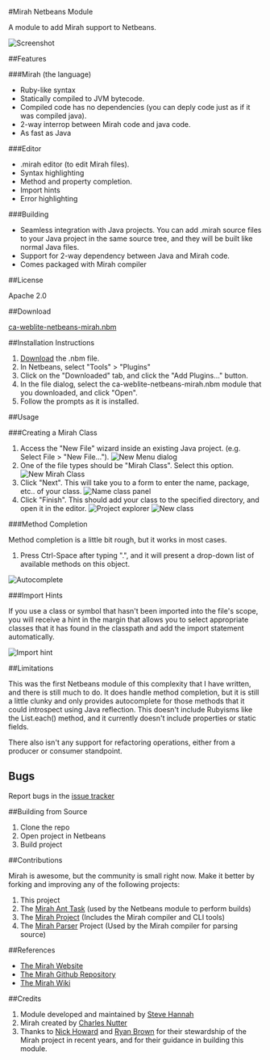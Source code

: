 #Mirah Netbeans Module

A module to add Mirah support to Netbeans.

![Screenshot](screenshots/overview.png)

##Features

###Mirah (the language)

* Ruby-like syntax
* Statically compiled to JVM bytecode.
* Compiled code has no dependencies (you can deply code just as if it was compiled java).
* 2-way interrop between Mirah code and java code.
* As fast as Java

###Editor

* .mirah editor (to edit Mirah files).
* Syntax highlighting
* Method and property completion.
* Import hints
* Error highlighting

###Building

* Seamless integration with Java projects.  You can add .mirah source files to your Java project in the same source tree, and they will be built like normal Java files.
* Support for 2-way dependency between Java and Mirah code.
* Comes packaged with Mirah compiler

##License

Apache 2.0

##Download

[ca-weblite-netbeans-mirah.nbm](https://s3.amazonaws.com/download.weblite.ca/mirah-nbm/ca-weblite-netbeans-mirah.nbm)

##Installation Instructions

1. [Download](https://s3.amazonaws.com/download.weblite.ca/mirah-nbm/ca-weblite-netbeans-mirah.nbm) the .nbm file.
2. In Netbeans, select "Tools" > "Plugins"
3. Click on the "Downloaded" tab, and click the "Add Plugins…" button.
4. In the file dialog, select the ca-weblite-netbeans-mirah.nbm module that you downloaded, and click "Open".
5. Follow the prompts as it is installed.

##Usage

###Creating a Mirah Class

1. Access the "New File" wizard inside an existing Java project.  (e.g. Select File > "New File…").
![New Menu dialog](screenshots/new-file-menu.png)
2. One of the file types should be "Mirah Class".  Select this option.
![New Mirah Class](screenshots/new-mirah-class-dialog.png)
3. Click "Next".  This will take you to a form to enter the name, package, etc.. of your class.
![Name class panel](screenshots/new-mirah-class-name.png)
4. Click "Finish".  This should add your class to the specified directory, and open it in the editor.
![Project explorer](screenshots/new-class-project-explorer.png)
![New class](screenshots/new-class-editor.png)

###Method Completion

Method completion is a little bit rough, but it works in most cases.

1. Press Ctrl-Space after typing ".", and it will present a drop-down list of available methods on this object.

![Autocomplete](screenshots/autocomplete.png)

###Import Hints

If you use a class or symbol that hasn't been imported into the file's scope, you will receive a hint in the margin that allows you to select appropriate classes that it has found in the classpath and add the import statement automatically.

![Import hint](screenshots/import-hint.png)

##Limitations

This was the first Netbeans module of this complexity that I have written, and there is still much to do.  It does handle method completion, but it is still a little clunky and only provides autocomplete for those methods that it could introspect using Java reflection.  This doesn't include Rubyisms like the List.each() method, and it currently doesn't include properties or static fields.

There also isn't any support for refactoring operations, either from a producer or consumer standpoint. 

## Bugs

Report bugs in the [issue tracker](https://github.com/shannah/mirah-nbm/issues)

##Building from Source

1. Clone the repo
2. Open project in Netbeans
3. Build project


##Contributions

Mirah is awesome, but the community is small right now.  Make it better by forking and improving any of the following projects:

1. This project
2. The [Mirah Ant Task](https://github.com/shannah/mirah-ant) (used by the Netbeans module to perform builds)
2. The [Mirah Project](https://github.com/mirah/mirah) (Includes the Mirah compiler and CLI tools)
3. The [Mirah Parser](https://github.com/mirah/mirah-parser) Project (Used by the Mirah compiler for parsing source)

##References

* [The Mirah Website](http://www.mirah.org/)
* [The Mirah Github Repository](https://github.com/mirah)
* [The Mirah Wiki](https://github.com/mirah/mirah/wiki)

##Credits

1. Module developed and maintained by [Steve Hannah](http://sjhannah.com)
2. Mirah created by [Charles Nutter](http://blog.headius.com/)
3. Thanks to [Nick Howard](https://github.com/baroquebobcat) and [Ryan Brown](https://github.com/ribrdb) for their stewardship of the Mirah project in recent years, and for their guidance in building this module.








